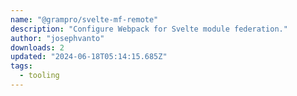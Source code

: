 ```yaml
---
name: "@grampro/svelte-mf-remote"
description: "Configure Webpack for Svelte module federation."
author: "josephvanto"
downloads: 2
updated: "2024-06-18T05:14:15.685Z"
tags: 
  - tooling
---
```

